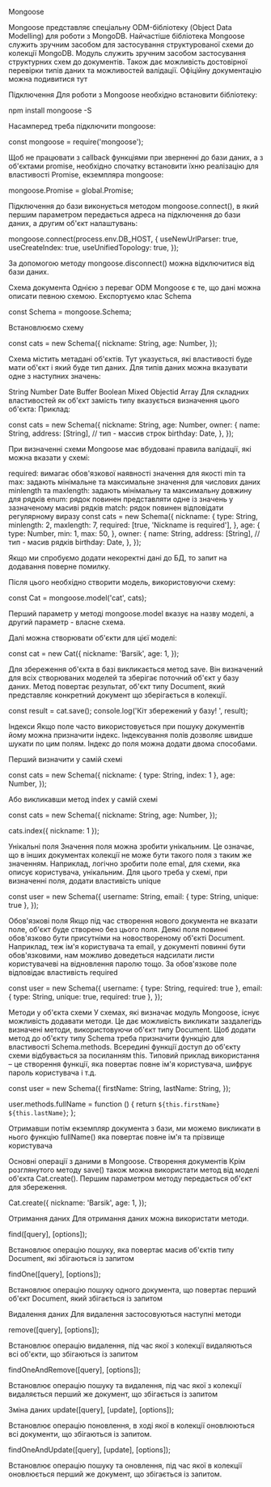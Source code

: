 Mongoose

Mongoose представляє спеціальну ODM-бібліотеку (Object Data Modelling) для роботи з MongoDB. Найчастіше бібліотека Mongoose служить зручним засобом для застосування структурованої схеми до колекції MongoDB. Модуль служить зручним засобом застосування структурних схем до документів. Також дає можливість достовірної перевірки типів даних та можливостей валідації. Офіційну документацію можна подивитися тут

Підключення
Для роботи з Mongoose необхідно встановити бібліотеку:

 npm install mongoose -S

Насамперед треба підключити mongoose:

const mongoose = require('mongoose');

Щоб не працювати з callback функціями при зверненні до бази даних, а з об'єктами promise, необхідно спочатку встановити їхню реалізацію для властивості Promise, екземпляра mongoose:

mongoose.Promise = global.Promise;

Підключення до бази виконується методом mongoose.connect(), в який першим параметром передається адреса на підключення до бази даних, а другим об'єкт налаштувань:

mongoose.connect(process.env.DB_HOST, {
  useNewUrlParser: true,
  useCreateIndex: true,
  useUnifiedTopology: true,
});

За допомогою методу mongoose.disconnect() можна відключитися від бази даних.

Схема документа
Однією з переваг ODM Mongoose є те, що дані можна описати певною схемою. Експортуємо клас Schema

const Schema = mongoose.Schema;

Встановлюємо схему

const cats = new Schema({
  nickname: String,
  age: Number,
});

Схема містить метадані об'єктів. Тут указується, які властивості буде мати об'єкт і який буде тип даних. Для типів даних можна вказувати одне з наступних значень:

String
Number
Date
Buffer
Boolean
Mixed
Objectid
Array
Для складних властивостей як об'єкт замість типу вказується визначення цього об'єкта: Приклад:

const cats = new Schema({
  nickname: String,
  age: Number,
  owner: {
    name: String,
    address: [String], // тип - массив строк
    birthday: Date,
  },
});

При визначенні схеми Mongoose має вбудовані правила валідації, які можна вказати у схемі:

required: вимагає обов'язкової наявності значення для якості
min та max: задають мінімальне та максимальне значення для числових даних
minlength та maxlength: задають мінімальну та максимальну довжину для рядків
enum: рядок повинен представляти одне із значень у зазначеному масиві рядків
match: рядок повинен відповідати регулярному виразу
const cats = new Schema({
  nickname: {
    type: String,
    minlength: 2,
    maxlength: 7,
    required: [true, 'Nickname is required'],
  },
  age: {
    type: Number,
    min: 1,
    max: 50,
  },
  owner: {
    name: String,
    address: [String], // тип - масив рядків
    birthday: Date,
  },
});

Якщо ми спробуємо додати некоректні дані до БД, то запит на додавання поверне помилку.

Після цього необхідно створити модель, використовуючи схему:

const Cat = mongoose.model('cat', cats);

Перший параметр у методі mongoose.model вказує на назву моделі, а другий параметр - власне схема.

Далі можна створювати об'єкти для цієї моделі:

const cat = new Cat({
  nickname: 'Barsik',
  age: 1,
});

Для збереження об'єкта в базі викликається метод save. Він визначений для всіх створюваних моделей та зберігає поточний об'єкт у базу даних. Метод повертає результат, об'єкт типу Document, який представляє конкретний документ що зберігається в колекції.

const result = cat.save();
console.log('Кіт збережений у базу! ', result);

Індекси
Якщо поле часто використовується при пошуку документів йому можна призначити індекс. Індексування полів дозволяє швидше шукати по цим полям. Індекс до поля можна додати двома способами.

Перший визначити у самій схемі

const cats = new Schema({
  nickname: { type: String, index: 1 },
  age: Number,
});

Або викликавши метод index у самій схемі

const cats = new Schema({
  nickname: String,
  age: Number,
});

cats.index({ nickname: 1 });

Унікальні поля
Значення поля можна зробити унікальним. Це означає, що в інших документах колекції не може бути такого поля з таким же значенням. Наприклад, логічно зробити поле emal, для схеми, яка описує користувача, унікальним. Для цього треба у схемі, при визначенні поля, додати властивість unique

const user = new Schema({
  username: String,
  email: { type: String, unique: true },
});

Обов'язкові поля
Якщо під час створення нового документа не вказати поле, об'єкт буде створено без цього поля. Деякі поля повинні обов'язково бути присутніми на новоствореному об'єкті Document. Наприклад, теж ім'я користувача та email, у документі повинні бути обов'язковими, нам можливо доведеться надсилати листи користувачеві на відновлення паролю тощо. За обов'язкове поле відповідає властивість required

const user = new Schema({
  username: { type: String, required: true },
  email: { type: String, unique: true, required: true },
});

Методи у об'єкта схеми
У схемах, які визначає модуль Mongoose, існує можливість додавати методи. Це дає можливість викликати заздалегідь визначені методи, використовуючи об'єкт типу Document. Щоб додати метод до об'єкту типу Schema треба призначити функцію для властивості Schema.methods. Всередині функції доступ до об'єкту схеми відбувається за посиланням this. Типовий приклад використання – це створення функції, яка повертає повне ім'я користувача, шифрує пароль користувача і т.д.

const user = new Schema({
  firstName: String,
  lastName: String,
});

user.methods.fullName = function () {
  return `${this.firstName} ${this.lastName}`;
};

Отримавши потім екземпляр документа з бази, ми можемо викликати в нього функцію fullName() яка повертає повне ім'я та прізвище користувача

Основні операції з даними в Mongoose.
Створення документів
Крім розглянутого методу save() також можна використати метод від моделі об'єкта Cat.create(). Першим параметром методу передається об'єкт для збереження.

Cat.create({
  nickname: 'Barsik',
  age: 1,
});

Отримання даних
Для отримання даних можна використати методи.

find([query], [options]);

Встановлює операцію пошуку, яка повертає масив об'єктів типу Document, які збігаються із запитом

findOne([query], [options]);

Встановлює операцію пошуку одного документа, що повертає перший об'єкт Document, який збігається із запитом

Видалення даних
Для видалення застосовуються наступні методи

remove([query], [options]);

Встановлює операцію видалення, під час якої з колекції видаляються всі об'єкти, що збігаються із запитом

findOneAndRemove([query], [options]);

Встановлює операцію пошуку та видалення, під час якої з колекції видаляється перший же документ, що збігається із запитом

Зміна даних
update([query], [update], [options]);

Встановлює операцію поновлення, в ході якої в колекції оновлюються всі документи, що збігаються із запитом.

findOneAndUpdate([query], [update], [options]);

Встановлює операцію пошуку та оновлення, під час якої в колекції оновлюється перший же документ, що збігається із запитом.